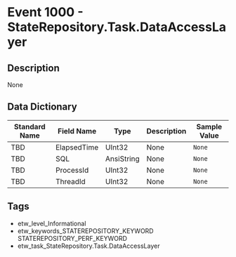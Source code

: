 # Event 1000 - StateRepository.Task.DataAccessLayer

## Description
None

## Data Dictionary
|Standard Name|Field Name|Type|Description|Sample Value|
|---|---|---|---|---|
|TBD|ElapsedTime|UInt32|None|`None`|
|TBD|SQL|AnsiString|None|`None`|
|TBD|ProcessId|UInt32|None|`None`|
|TBD|ThreadId|UInt32|None|`None`|

## Tags
* etw_level_Informational
* etw_keywords_STATEREPOSITORY_KEYWORD STATEREPOSITORY_PERF_KEYWORD
* etw_task_StateRepository.Task.DataAccessLayer